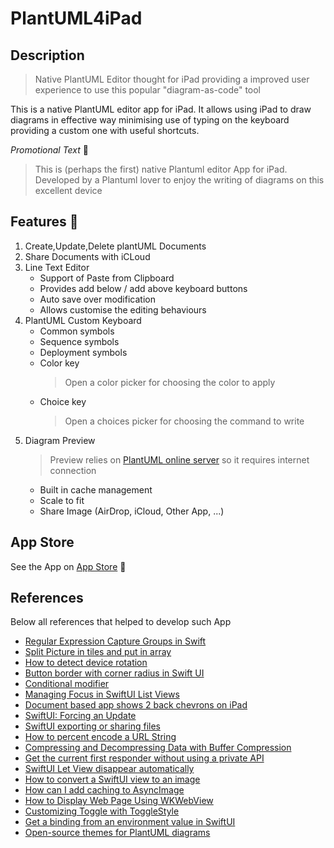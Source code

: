 # PlantUML4iPad

## Description

> Native PlantUML Editor thought for iPad providing a improved user experience to use this popular "diagram-as-code" tool 

This is a native PlantUML editor app for iPad. It allows using iPad to draw diagrams in effective way minimising use of typing on the keyboard providing a custom one with useful shortcuts.

_Promotional Text_ 🤞

> This is (perhaps the first) native Plantuml editor App for iPad. Developed by a Plantuml lover to enjoy the writing of diagrams on this excellent device

## Features 🦾

1. Create,Update,Delete plantUML Documents
2. Share Documents with iCLoud
3. Line Text Editor 
    * Support of Paste from Clipboard
    * Provides add below / add above keyboard buttons
    * Auto save over modification
    * Allows customise the editing behaviours
4. PlantUML Custom Keyboard 
    * Common symbols
    * Sequence symbols
    * Deployment symbols
    * Color key
      > Open a color picker for choosing the color to apply 
    * Choice key
      > Open a choices picker for choosing the command to write 
5. Diagram Preview 
    > Preview relies on [PlantUML online server](https://plantuml.com/server) so it requires internet connection
    * Built in cache management
    * Scale to fit
    * Share Image (AirDrop, iCloud, Other App, ...)

## App Store

See the App on [App Store](https://apps.apple.com/us/app/plantuml-app/id6444164984) 👀

## References

Below all references that helped to develop such App

* [Regular Expression Capture Groups in Swift](https://www.advancedswift.com/regex-capture-groups/)
* [Split Picture in tiles and put in array](https://stackoverflow.com/a/73628496/521197)
* [How to detect device rotation](https://www.hackingwithswift.com/quick-start/swiftui/how-to-detect-device-rotation)
* [Button border with corner radius in Swift UI](https://stackoverflow.com/a/62544642/521197)
* [Conditional modifier](https://designcode.io/swiftui-handbook-conditional-modifier)
* [Managing Focus in SwiftUI List Views](https://peterfriese.dev/posts/swiftui-list-focus/)
* [Document based app shows 2 back chevrons on iPad](https://stackoverflow.com/a/74245034/521197)
* [SwiftUI: Forcing an Update](https://stackoverflow.com/a/65095862/521197)
* [SwiftUI exporting or sharing files](https://stackoverflow.com/a/56828100/521197)
* [How to percent encode a URL String](https://useyourloaf.com/blog/how-to-percent-encode-a-url-string/)
* [Compressing and Decompressing Data with Buffer Compression](https://developer.apple.com/documentation/accelerate/compressing_and_decompressing_data_with_buffer_compression)
* [Get the current first responder without using a private API](https://stackoverflow.com/a/1823360/521197)
* [SwiftUI Let View disappear automatically](https://stackoverflow.com/a/60820491/521197)
* [How to convert a SwiftUI view to an image](https://www.hackingwithswift.com/quick-start/swiftui/how-to-convert-a-swiftui-view-to-an-image)
* [How can I add caching to AsyncImage](https://stackoverflow.com/a/70916651/521197)
* [How to Display Web Page Using WKWebView](https://www.appcoda.com/swiftui-wkwebview/)
* [Customizing Toggle with ToggleStyle](https://www.hackingwithswift.com/quick-start/swiftui/customizing-toggle-with-togglestyle)
* [Get a binding from an environment value in SwiftUI](https://stackoverflow.com/q/69731360/521197)
* [Open-source themes for PlantUML diagrams](https://bschwarz.github.io/puml-themes/gallery.html)
